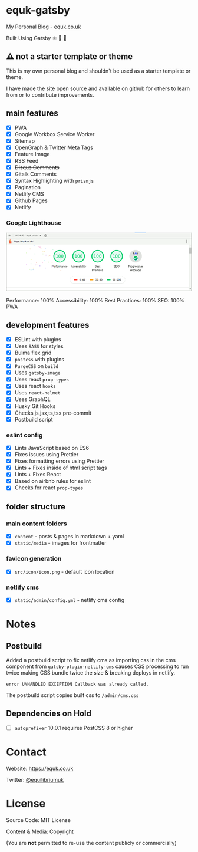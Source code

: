 # equk-gatsby

My Personal Blog - [equk.co.uk](https://equk.co.uk)

Built Using Gatsby ⚛️ 📄 🚀

## :warning: not a starter template or theme

This is my own personal blog and shouldn't be used as a starter template or theme.

I have made the site open source and available on github for others to learn from or to contribute improvements.

## main features

- [x] PWA
- [x] Google Workbox Service Worker
- [x] Sitemap
- [x] OpenGraph & Twitter Meta Tags
- [x] Feature Image
- [x] RSS Feed
- [x] ~~Disqus Comments~~
- [x] Gitalk Comments
- [x] Syntax Highlighting with `prismjs`
- [x] Pagination
- [x] Netlify CMS
- [x] Github Pages
- [x] Netlify

### Google Lighthouse

![](./static/media/images/equk_lighthouse.png)

Performance: 100%    Accessibility: 100%     Best Practices: 100%    SEO: 100%   PWA

## development features

- [x] ESLint with plugins
- [x] Uses `SASS` for styles
- [x] Bulma flex grid
- [x] `postcss` with plugins
- [x] `PurgeCSS` on `build`
- [x] Uses `gatsby-image`
- [x] Uses react `prop-types`
- [x] Uses react `hooks`
- [x] Uses `react-helmet`
- [x] Uses GraphQL
- [x] Husky Git Hooks
- [x] Checks js,jsx,ts,tsx pre-commit
- [x] Postbuild script

### eslint config

- [x] Lints JavaScript based on ES6
- [x] Fixes issues using Prettier
- [x] Fixes formatting errors using Prettier
- [x] Lints + Fixes inside of html script tags
- [x] Lints + Fixes React
- [x] Based on airbnb rules for eslint
- [x] Checks for react `prop-types`

## folder structure

### main content folders

- [x] `content` - posts & pages in markdown + yaml
- [x] `static/media` - images for frontmatter

### favicon generation

- [x] `src/icon/icon.png` - default icon location

### netlify cms

- [x] `static/admin/config.yml` - netlify cms config

# Notes

## Postbuild

Added a postbuild script to fix netlify cms as importing css in the cms component from `gatsby-plugin-netlify-cms` causes CSS processing to run twice making CSS bundle twice the size & breaking deploys in netlify.

    error UNHANDLED EXCEPTION Callback was already called.

The postbuild script copies built css to `/admin/cms.css`

## Dependencies on Hold

- [ ] `autoprefixer` 10.0.1 requires PostCSS 8 or higher

# Contact

Website: https://equk.co.uk

Twitter: [@equilibriumuk](https://twitter.com/equilibriumuk)

# License

Source Code: MIT License

Content & Media: Copyright

(You are **not** permitted to re-use the content publicly or commercially)